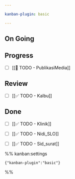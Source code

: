 ```yaml
---

kanban-plugin: basic

---
```


## On Going



## Progress

- [ ] [[📝 TODO - PublikasiMedia]]


## Review

- [ ] [[✅ TODO - Kalbu]]


## Done

- [ ] [[✅ TODO - Klinik]]
- [ ] [[✅ TODO - Nidi_SLO]]
- [ ] [[✅ TODO - Sid_surat]]




%% kanban:settings
```
{"kanban-plugin":"basic"}
```
%%